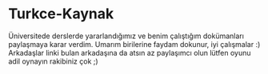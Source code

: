 # Turkce-Kaynak
Üniversitede derslerde yararlandığımız ve benim çalıştığım dokümanları paylaşmaya karar verdim. Umarım birilerine faydam dokunur, iyi çalışmalar :)
Arkadaşlar linki bulan arkadaşına da atsın az paylaşımcı olun lütfen oyunu adil oynayın rakibiniz çok ;)
